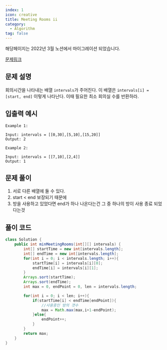 ```yaml
---
index: 1
icon: creative
title: Meeting Rooms ii
category:
  - Algorithm
tag: false
---
```


해당페이지는 2022년 3월 노션에서 마이그레이션 되었습니다.

[문제링크](https://leetcode.com/problems/meeting-rooms-ii/)

## 문제 설명

회의시간을 나타내는 배열 `intervals`가 주어진다.
이 배열은 `intervals[i] = [start, end]` 이렇게 나타난다. 이때 필요한 최소 회의실 수를 반환하라.

## 입출력 예시

```
Example 1:

Input: intervals = [[0,30],[5,10],[15,20]]
Output: 2
```

```
Example 2:

Input: intervals = [[7,10],[2,4]]
Output: 1
```

## 문제 풀이

1. 서로 다른 배열에 둘 수 있다.
2. start < end 보장되기 때문에
3. 방을 사용하고 있었다면 end가 하나 나온다는건 그 중 하나의 방이 사용 종료 되었다는것

## 풀이 코드

```java
class Solution {
    public int minMeetingRooms(int[][] intervals) {
        int[] startTime = new int[intervals.length];
        int[] endTime = new int[intervals.length];
        for(int i = 0; i < intervals.length; i++){
            startTime[i] = intervals[i][0];
            endTime[i] = intervals[i][1];
        }
        Arrays.sort(startTime);
        Arrays.sort(endTime);
        int max = 0, endPoint = 0, len = intervals.length;

        for(int i = 0; i < len; i++){
            if(startTime[i] < endTime[endPoint]){
                //사용중인 방의 갯수
                max = Math.max(max,i+1-endPoint);
            }else{
                endPoint++;
            }
        }
        return max;
    }
}
```
